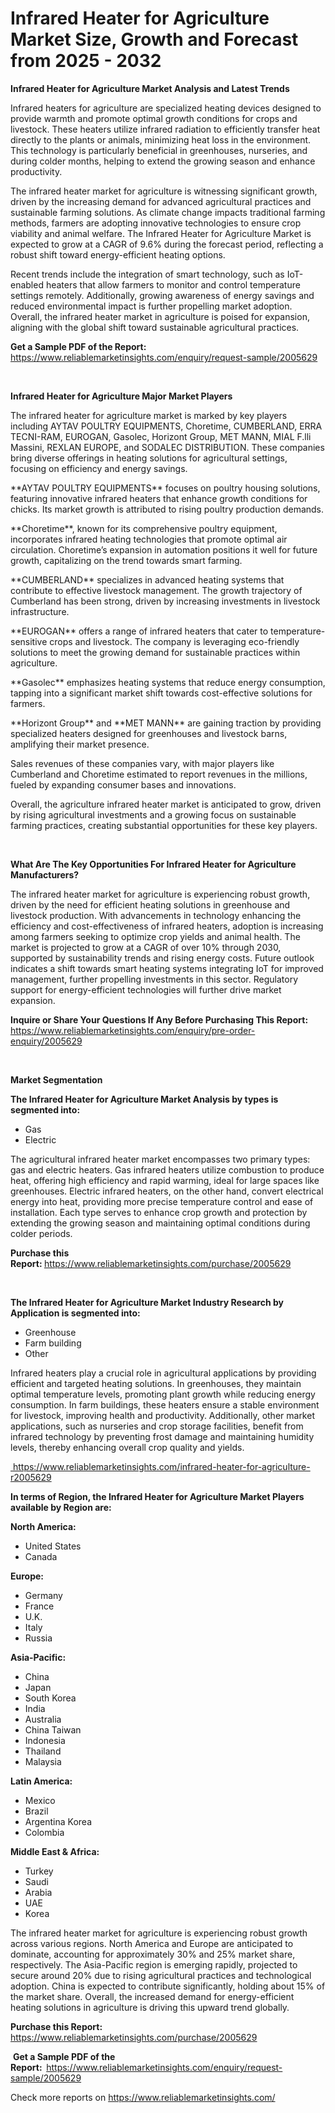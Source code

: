 <p><h1>Infrared Heater for Agriculture Market Size, Growth and Forecast from 2025 - 2032</h1></p><p><strong>Infrared Heater for Agriculture Market Analysis and Latest Trends</strong></p>
<p><p>Infrared heaters for agriculture are specialized heating devices designed to provide warmth and promote optimal growth conditions for crops and livestock. These heaters utilize infrared radiation to efficiently transfer heat directly to the plants or animals, minimizing heat loss in the environment. This technology is particularly beneficial in greenhouses, nurseries, and during colder months, helping to extend the growing season and enhance productivity.</p><p>The infrared heater market for agriculture is witnessing significant growth, driven by the increasing demand for advanced agricultural practices and sustainable farming solutions. As climate change impacts traditional farming methods, farmers are adopting innovative technologies to ensure crop viability and animal welfare. The Infrared Heater for Agriculture Market is expected to grow at a CAGR of 9.6% during the forecast period, reflecting a robust shift toward energy-efficient heating options. </p><p>Recent trends include the integration of smart technology, such as IoT-enabled heaters that allow farmers to monitor and control temperature settings remotely. Additionally, growing awareness of energy savings and reduced environmental impact is further propelling market adoption. Overall, the infrared heater market in agriculture is poised for expansion, aligning with the global shift toward sustainable agricultural practices.</p></p>
<p><strong>Get a Sample PDF of the Report:&nbsp;</strong> <a href="https://www.reliablemarketinsights.com/enquiry/request-sample/2005629?utm_campaign=1948&utm_medium=2&utm_source=Github&utm_content=ia&utm_term=02032025&utm_id=infrared-heater-for-agriculture">https://www.reliablemarketinsights.com/enquiry/request-sample/2005629</a></p>
<p>&nbsp;</p>
<p><strong>Infrared Heater for Agriculture Major Market Players</strong></p>
<p><p>The infrared heater for agriculture market is marked by key players including AYTAV POULTRY EQUIPMENTS, Choretime, CUMBERLAND, ERRA TECNI-RAM, EUROGAN, Gasolec, Horizont Group, MET MANN, MIAL F.lli Massini, REXLAN EUROPE, and SODALEC DISTRIBUTION. These companies bring diverse offerings in heating solutions for agricultural settings, focusing on efficiency and energy savings.</p><p>**AYTAV POULTRY EQUIPMENTS** focuses on poultry housing solutions, featuring innovative infrared heaters that enhance growth conditions for chicks. Its market growth is attributed to rising poultry production demands. </p><p>**Choretime**, known for its comprehensive poultry equipment, incorporates infrared heating technologies that promote optimal air circulation. Choretime’s expansion in automation positions it well for future growth, capitalizing on the trend towards smart farming.</p><p>**CUMBERLAND** specializes in advanced heating systems that contribute to effective livestock management. The growth trajectory of Cumberland has been strong, driven by increasing investments in livestock infrastructure.</p><p>**EUROGAN** offers a range of infrared heaters that cater to temperature-sensitive crops and livestock. The company is leveraging eco-friendly solutions to meet the growing demand for sustainable practices within agriculture.</p><p>**Gasolec** emphasizes heating systems that reduce energy consumption, tapping into a significant market shift towards cost-effective solutions for farmers.</p><p>**Horizont Group** and **MET MANN** are gaining traction by providing specialized heaters designed for greenhouses and livestock barns, amplifying their market presence.</p><p>Sales revenues of these companies vary, with major players like Cumberland and Choretime estimated to report revenues in the millions, fueled by expanding consumer bases and innovations. </p><p>Overall, the agriculture infrared heater market is anticipated to grow, driven by rising agricultural investments and a growing focus on sustainable farming practices, creating substantial opportunities for these key players.</p></p>
<p>&nbsp;</p>
<p><strong>What Are The Key Opportunities For Infrared Heater for Agriculture Manufacturers?</strong></p>
<p><p>The infrared heater market for agriculture is experiencing robust growth, driven by the need for efficient heating solutions in greenhouse and livestock production. With advancements in technology enhancing the efficiency and cost-effectiveness of infrared heaters, adoption is increasing among farmers seeking to optimize crop yields and animal health. The market is projected to grow at a CAGR of over 10% through 2030, supported by sustainability trends and rising energy costs. Future outlook indicates a shift towards smart heating systems integrating IoT for improved management, further propelling investments in this sector. Regulatory support for energy-efficient technologies will further drive market expansion.</p></p>
<p><strong>Inquire or Share Your Questions If Any Before Purchasing This Report:</strong> <a href="https://www.reliablemarketinsights.com/enquiry/pre-order-enquiry/2005629?utm_campaign=1948&utm_medium=2&utm_source=Github&utm_content=ia&utm_term=02032025&utm_id=infrared-heater-for-agriculture">https://www.reliablemarketinsights.com/enquiry/pre-order-enquiry/2005629</a></p>
<p>&nbsp;</p>
<p><strong>Market Segmentation</strong></p>
<p><strong>The Infrared Heater for Agriculture Market Analysis by types is segmented into:</strong></p>
<p><ul><li>Gas</li><li>Electric</li></ul></p>
<p><p>The agricultural infrared heater market encompasses two primary types: gas and electric heaters. Gas infrared heaters utilize combustion to produce heat, offering high efficiency and rapid warming, ideal for large spaces like greenhouses. Electric infrared heaters, on the other hand, convert electrical energy into heat, providing more precise temperature control and ease of installation. Each type serves to enhance crop growth and protection by extending the growing season and maintaining optimal conditions during colder periods.</p></p>
<p><strong>Purchase this Report:&nbsp;</strong><a href="https://www.reliablemarketinsights.com/purchase/2005629?utm_campaign=1948&utm_medium=2&utm_source=Github&utm_content=ia&utm_term=02032025&utm_id=infrared-heater-for-agriculture">https://www.reliablemarketinsights.com/purchase/2005629</a></p>
<p>&nbsp;</p>
<p><strong>The Infrared Heater for Agriculture Market Industry Research by Application is segmented into:</strong></p>
<p><ul><li>Greenhouse</li><li>Farm building</li><li>Other</li></ul></p>
<p><p>Infrared heaters play a crucial role in agricultural applications by providing efficient and targeted heating solutions. In greenhouses, they maintain optimal temperature levels, promoting plant growth while reducing energy consumption. In farm buildings, these heaters ensure a stable environment for livestock, improving health and productivity. Additionally, other market applications, such as nurseries and crop storage facilities, benefit from infrared technology by preventing frost damage and maintaining humidity levels, thereby enhancing overall crop quality and yields.</p></p>
<p><a href="https://www.reliablemarketinsights.com/infrared-heater-for-agriculture-r2005629?utm_campaign=1948&utm_medium=2&utm_source=Github&utm_content=ia&utm_term=02032025&utm_id=infrared-heater-for-agriculture">&nbsp;https://www.reliablemarketinsights.com/infrared-heater-for-agriculture-r2005629</a></p>
<p><strong>In terms of Region, the Infrared Heater for Agriculture Market Players available by Region are:</strong></p>
<p>
    <p> <strong> North America: </strong>
        <ul>
            <li>United States</li>
            <li>Canada</li>
        </ul>
        </p> 
    <p> <strong> Europe: </strong>
        <ul>
            <li>Germany</li>
            <li>France</li>
            <li>U.K.</li>
            <li>Italy</li>
            <li>Russia</li>
        </ul>
        </p> 
    <p> <strong> Asia-Pacific: </strong>
        <ul>
            <li>China</li>
            <li>Japan</li>
            <li>South Korea</li>
            <li>India</li>
            <li>Australia</li>
            <li>China Taiwan</li>
            <li>Indonesia</li>
            <li>Thailand</li>
            <li>Malaysia</li>
        </ul>
        </p> 
    <p> <strong> Latin America: </strong>
        <ul>
            <li>Mexico</li>
            <li>Brazil</li>
            <li>Argentina Korea</li>
            <li>Colombia</li>
        </ul>
        </p> 
    <p> <strong> Middle East & Africa: </strong>
        <ul>
            <li>Turkey</li>
            <li>Saudi</li>
            <li>Arabia</li>
            <li>UAE</li>
            <li>Korea</li>
        </ul>
    </p>
    </p>
<p><p>The infrared heater market for agriculture is experiencing robust growth across various regions. North America and Europe are anticipated to dominate, accounting for approximately 30% and 25% market share, respectively. The Asia-Pacific region is emerging rapidly, projected to secure around 20% due to rising agricultural practices and technological adoption. China is expected to contribute significantly, holding about 15% of the market share. Overall, the increased demand for energy-efficient heating solutions in agriculture is driving this upward trend globally.</p></p>
<p><strong>Purchase this Report: </strong><a href="https://www.reliablemarketinsights.com/purchase/2005629?utm_campaign=1948&utm_medium=2&utm_source=Github&utm_content=ia&utm_term=02032025&utm_id=infrared-heater-for-agriculture">https://www.reliablemarketinsights.com/purchase/2005629</a></p>
<p>&nbsp;<strong>Get a Sample PDF of the Report:&nbsp;&nbsp;</strong><a href="https://www.reliablemarketinsights.com/enquiry/request-sample/2005629?utm_campaign=1948&utm_medium=2&utm_source=Github&utm_content=ia&utm_term=02032025&utm_id=infrared-heater-for-agriculture">https://www.reliablemarketinsights.com/enquiry/request-sample/2005629</a></p>
<p><strong></strong></p>
<p>Check more reports on <a href="https://www.reliablemarketinsights.com/?utm_campaign=1948&utm_medium=2&utm_source=Github&utm_content=ia&utm_term=02032025&utm_id=infrared-heater-for-agriculture">https://www.reliablemarketinsights.com/</a></p>